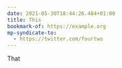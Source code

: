 ```yaml
---
date: 2021-05-30T18:44:26.484+01:00
title: This
bookmark-of: https://example.org
mp-syndicate-to:
  - https://twitter.com/fourtwo
---
```

That
